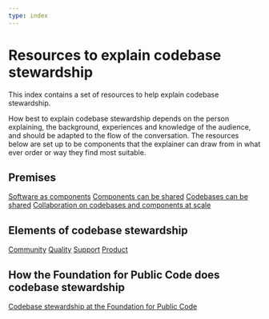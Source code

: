 ```yaml
---
type: index
---
```


# Resources to explain codebase stewardship

This index contains a set of resources to help explain codebase stewardship.

How best to explain codebase stewardship depends on the person explaining, the background, experiences and knowledge of the audience, and should be adapted to the flow of the conversation.
The resources below are set up to be components that the explainer can draw from in what ever order or way they find most suitable.

## Premises

[Software as components](components.md)
[Components can be shared](components-shared.md)
[Codebases can be shared](codebases-shared.md)
[Collaboration on codebases and components at scale](codebases-scale.md)

## Elements of codebase stewardship

[Community](codebase-community.md)
[Quality](codebase-quality.md)
[Support](codebase-support.md)
[Product](codebase-product.md)

## How the Foundation for Public Code does codebase stewardship

[Codebase stewardship at the Foundation for Public Code](codebase-stewardship.md)
